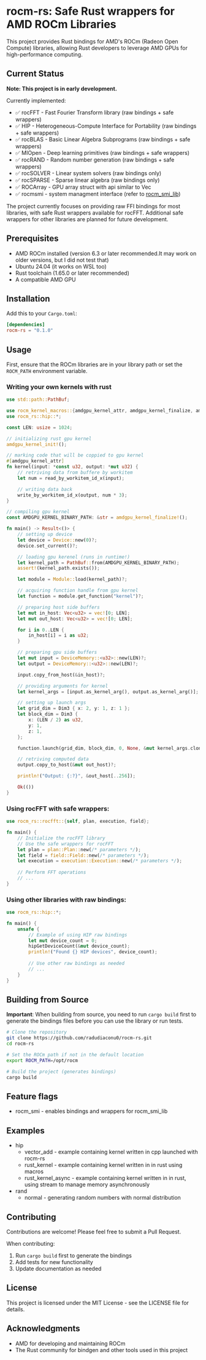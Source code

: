 # rocm-rs: Safe Rust wrappers for AMD ROCm Libraries

This project provides Rust bindings for AMD's ROCm (Radeon Open Compute) libraries, allowing Rust developers to leverage AMD GPUs for high-performance computing.

## Current Status

**Note: This project is in early development.**

Currently implemented:
- ✅ rocFFT - Fast Fourier Transform library (raw bindings + safe wrappers)
- ✅ HIP - Heterogeneous-Compute Interface for Portability (raw bindings + safe wrappers)
- ✅ rocBLAS - Basic Linear Algebra Subprograms (raw bindings + safe wrappers)
- ✅ MIOpen - Deep learning primitives (raw bindings + safe wrappers)
- ✅ rocRAND - Random number generation (raw bindings + safe wrappers)
- ✅ rocSOLVER - Linear system solvers (raw bindings only)
- ✅ rocSPARSE - Sparse linear algebra (raw bindings only)
- ✅ ROCArray - GPU array struct with api similar to Vec
- ✅ rocmsmi - system managment interface (refer to [rocm_smi_lib](https://github.com/PTFOPlayer/rocm_smi_lib_rs))

The project currently focuses on providing raw FFI bindings for most libraries, with safe Rust wrappers available for rocFFT. Additional safe wrappers for other libraries are planned for future development.

## Prerequisites

- AMD ROCm installed (version 6.3 or later recommended.It may work on older versions, but I did not test that)
- Ubuntu 24.04 (it works on WSL too)
- Rust toolchain (1.65.0 or later recommended)
- A compatible AMD GPU

## Installation

Add this to your `Cargo.toml`:

```toml
[dependencies]
rocm-rs = "0.1.0"
```

## Usage

First, ensure that the ROCm libraries are in your library path or set the `ROCM_PATH` environment variable.

### Writing your own kernels with rust

```rust
use std::path::PathBuf;

use rocm_kernel_macros::{amdgpu_kernel_attr, amdgpu_kernel_finalize, amdgpu_kernel_init};
use rocm_rs::hip::*;

const LEN: usize = 1024;

// initializing rust gpu kernel
amdgpu_kernel_init!();

// marking code that will be coppied to gpu kernel
#[amdgpu_kernel_attr]
fn kernel(input: *const u32, output: *mut u32) {
    // retriving data from buffere by workitem
    let num = read_by_workitem_id_x(input);

    // writing data back
    write_by_workitem_id_x(output, num * 3);
}

// compiling gpu kernel
const AMDGPU_KERNEL_BINARY_PATH: &str = amdgpu_kernel_finalize!();

fn main() -> Result<()> {
    // setting up device
    let device = Device::new(0)?;
    device.set_current()?;

    // loading gpu kerenel (runs in runtime!)
    let kernel_path = PathBuf::from(AMDGPU_KERNEL_BINARY_PATH);
    assert!(kernel_path.exists());

    let module = Module::load(kernel_path)?;

    // acquiring function handle from gpu kernel
    let function = module.get_function("kernel")?;

    // preparing host side buffers
    let mut in_host: Vec<u32> = vec![0; LEN];
    let mut out_host: Vec<u32> = vec![0; LEN];

    for i in 0..LEN {
        in_host[i] = i as u32;
    }

    // preparing gpu side buffers
    let mut input = DeviceMemory::<u32>::new(LEN)?;
    let output = DeviceMemory::<u32>::new(LEN)?;

    input.copy_from_host(&in_host)?;

    // providing arguments for kernel
    let kernel_args = [input.as_kernel_arg(), output.as_kernel_arg()];

    // setting up launch args
    let grid_dim = Dim3 { x: 2, y: 1, z: 1 };
    let block_dim = Dim3 {
        x: (LEN / 2) as u32,
        y: 1,
        z: 1,
    };

    function.launch(grid_dim, block_dim, 0, None, &mut kernel_args.clone())?;

    // retriving computed data
    output.copy_to_host(&mut out_host)?;

    println!("Output: {:?}", &out_host[..256]);

    Ok(())
}


```

### Using rocFFT with safe wrappers:

```rust
use rocm_rs::rocfft::{self, plan, execution, field};

fn main() {
    // Initialize the rocFFT library
    // Use the safe wrappers for rocFFT
    let plan = plan::Plan::new(/* parameters */);
    let field = field::Field::new(/* parameters */);
    let execution = execution::Execution::new(/* parameters */);
    
    // Perform FFT operations
    // ...
}
```

### Using other libraries with raw bindings:

```rust
use rocm_rs::hip::*;

fn main() {
    unsafe {
        // Example of using HIP raw bindings
        let mut device_count = 0;
        hipGetDeviceCount(&mut device_count);
        println!("Found {} HIP devices", device_count);
        
        // Use other raw bindings as needed
        // ...
    }
}
```

## Building from Source

**Important**: When building from source, you need to run `cargo build` first to generate the bindings files before you can use the library or run tests.

```bash
# Clone the repository
git clone https://github.com/radudiaconu0/rocm-rs.git
cd rocm-rs

# Set the ROCm path if not in the default location
export ROCM_PATH=/opt/rocm

# Build the project (generates bindings)
cargo build
```

## Feature flags

- rocm_smi - enables bindings and wrappers for rocm_smi_lib

## Examples
- hip
  - vector_add - example containing kernel written in cpp launched with rocm-rs
  - rust_kernel - example containing kernel written in in rust using macros 
  - rust_kernel_async - example containing kernel written in in rust, using stream to manage memory asynchronously 
- rand
  - normal - generating random numbers with normal distribution 

## Contributing

Contributions are welcome! Please feel free to submit a Pull Request.

When contributing:
1. Run `cargo build` first to generate the bindings
2. Add tests for new functionality
3. Update documentation as needed

## License

This project is licensed under the MIT License - see the LICENSE file for details.

## Acknowledgments

- AMD for developing and maintaining ROCm
- The Rust community for bindgen and other tools used in this project

